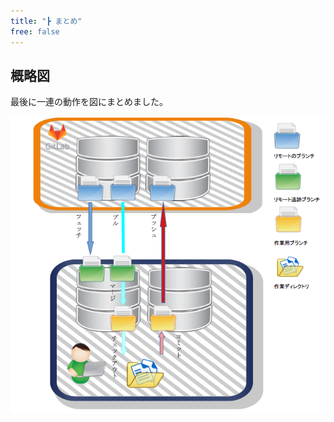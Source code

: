 ```yaml
---
title: "┣ まとめ"
free: false
---
```


## 概略図

最後に一連の動作を図にまとめました。

![](/images/books/497459787cb294/practice_15.png)
